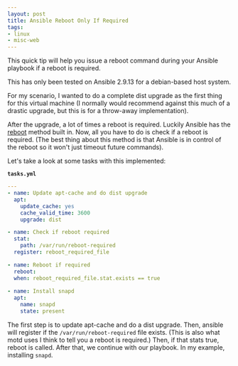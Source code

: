 ```yaml
---
layout: post
title: Ansible Reboot Only If Required
tags:
- linux
- misc-web
---
```

This quick tip will help you issue a reboot command during your Ansible playbook if a reboot is required.

This has only been tested on Ansible 2.9.13 for a debian-based host system.

For my scenario, I wanted to do a complete dist upgrade as the first thing for this virtual machine (I normally would recommend against this much of a drastic upgrade, but this is for a throw-away implementation).

After the upgrade, a lot of times a reboot is required.  Luckily Ansible has the [reboot](https://docs.ansible.com/ansible/latest/collections/ansible/builtin/reboot_module.html) method built in.  Now, all you have to do is check if a reboot is required.  (The best thing about this method is that Ansible is in control of the reboot so it won't just timeout future commands).

Let's take a look at some tasks with this implemented: 

**`tasks.yml`**
```yaml
---
- name: Update apt-cache and do dist upgrade
  apt:
    update_cache: yes
    cache_valid_time: 3600
    upgrade: dist

- name: Check if reboot required
  stat:
    path: /var/run/reboot-required
  register: reboot_required_file

- name: Reboot if required
  reboot:
  when: reboot_required_file.stat.exists == true
  
- name: Install snapd
  apt:
    name: snapd
    state: present
```

The first step is to update apt-cache and do a dist upgrade.  Then, ansible will register if the `/var/run/reboot-required` file exists. (This is also what motd uses I think to tell you a reboot is required.)  Then, if that stats true, reboot is called.  After that, we continue with our playbook.  In my example, installing `snapd`.